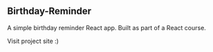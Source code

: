 ## Birthday-Reminder

A simple birthday reminder React app. Built as part of a React course.

Visit project site :)
